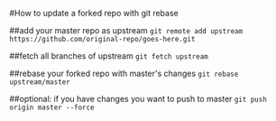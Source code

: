#How to update a forked repo with git rebase

##add your master repo as upstream
`git remote add upstream https://github.com/original-repo/goes-here.git`

##fetch all branches of upstream
`git fetch upstream`

##rebase your forked repo with master's changes
`git rebase upstream/master`

##optional: if you have changes you want to push to master
`git push origin master --force`
